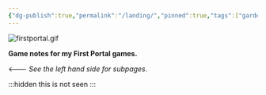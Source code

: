 ```yaml
---
{"dg-publish":true,"permalink":"/landing/","pinned":true,"tags":["gardenEntry"],"updated":"2025-06-08T15:48:08.124-04:00"}
---
```


 ![firstportal.gif](/img/user/firstportal.gif)

**Game notes for my First Portal games.**  

<--- *See the left hand side for subpages.*

 
 :::hidden this is not seen :::